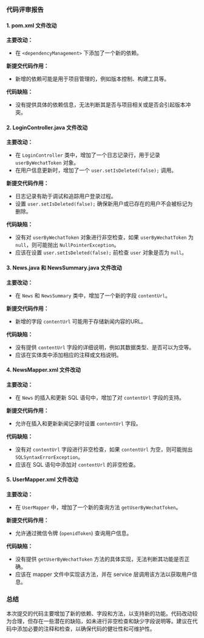 ### 代码评审报告

#### 1. pom.xml 文件改动

**主要改动：**
- 在 `<dependencyManagement>` 下添加了一个新的依赖。

**新提交代码作用：**
- 新增的依赖可能是用于项目管理的，例如版本控制、构建工具等。

**代码缺陷：**
- 没有提供具体的依赖信息，无法判断其是否与项目相关或是否会引起版本冲突。

#### 2. LoginController.java 文件改动

**主要改动：**
- 在 `LoginController` 类中，增加了一个日志记录行，用于记录 `userByWechatToken` 对象。
- 在用户信息更新时，增加了一个 `user.setIsDeleted(false);` 调用。

**新提交代码作用：**
- 日志记录有助于调试和追踪用户登录过程。
- 设置 `user.setIsDeleted(false);` 确保新用户或已存在的用户不会被标记为删除。

**代码缺陷：**
- 没有对 `userByWechatToken` 对象进行非空检查，如果 `userByWechatToken` 为 `null`，则可能抛出 `NullPointerException`。
- 应该在设置 `user.setIsDeleted(false);` 前检查 `user` 对象是否为 `null`。

#### 3. News.java 和 NewsSummary.java 文件改动

**主要改动：**
- 在 `News` 和 `NewsSummary` 类中，增加了一个新的字段 `contentUrl`。

**新提交代码作用：**
- 新增的字段 `contentUrl` 可能用于存储新闻内容的URL。

**代码缺陷：**
- 没有提供 `contentUrl` 字段的详细说明，例如其数据类型、是否可以为空等。
- 应该在实体类中添加相应的注释或文档说明。

#### 4. NewsMapper.xml 文件改动

**主要改动：**
- 在 `News` 的插入和更新 SQL 语句中，增加了对 `contentUrl` 字段的支持。

**新提交代码作用：**
- 允许在插入和更新新闻记录时设置 `contentUrl` 字段。

**代码缺陷：**
- 没有对 `contentUrl` 字段进行非空检查，如果 `contentUrl` 为空，则可能抛出 `SQLSyntaxErrorException`。
- 应该在 SQL 语句中添加对 `contentUrl` 的非空检查。

#### 5. UserMapper.xml 文件改动

**主要改动：**
- 在 `UserMapper` 中，增加了一个新的查询方法 `getUserByWechatToken`。

**新提交代码作用：**
- 允许通过微信令牌 (`openidToken`) 查询用户信息。

**代码缺陷：**
- 没有提供 `getUserByWechatToken` 方法的具体实现，无法判断其功能是否正确。
- 应该在 mapper 文件中实现该方法，并在 service 层调用该方法以获取用户信息。

### 总结

本次提交的代码主要增加了新的依赖、字段和方法，以支持新的功能。代码改动较为合理，但存在一些潜在的缺陷，如未进行非空检查和缺少字段说明等。建议在代码中添加必要的注释和检查，以确保代码的健壮性和可维护性。